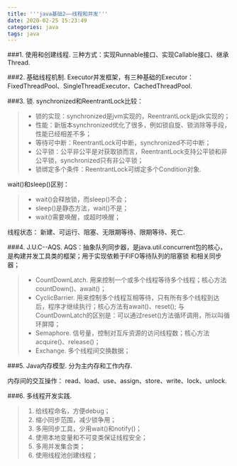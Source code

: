```yaml
---
title: '''java基础2——线程和并发'''
date: 2020-02-25 15:23:49
categories: java
tags: java
---
```

###1. 使用和创建线程.
三种方式：实现Runnable接口、实现Callable接口、继承Thread.

###2. 基础线程机制.
Executor并发框架，有三种基础的Executor：FixedThreadPool、SingleThreadExecutor、CachedThreadPool.

###3. 锁.
synchronized和ReentrantLock比较：
>* 锁的实现：synchronized是jvm实现的，ReentrantLock是jdk实现的；
>* 性能：新版本synchronized优化了很多，例如锁自旋、锁消除等手段， 性能已经相差不多；
>* 等待可中断：ReentrantLock可中断，synchronized不可中断；
>* 公平锁：公平非公平是对获取锁而言，ReentrantLock支持公平锁和非公平锁，synchronized只有非公平锁；
>* 锁绑定多个条件：ReentrantLock可绑定多个Condition对象.

wait()和sleep()区别：
>* wait()会释放锁，而sleep()不会；
>* sleep()是静态方法，wait()不是；
>* wait()需要唤醒，或超时唤醒；

线程状态：
新建、可运行、阻塞、无限期等待、限期等待、死亡.

###4. J.U.C--AQS.
AQS：抽象队列同步器，是java.util.concurrent包的核心，是构建并发工具类的框架；用于实现依赖于FIFO等待队列的阻塞锁
和相关同步器；

>* CountDownLatch. 用来控制一个或多个线程等待多个线程；核心方法countDown()、await()；
>* CyclicBarrier. 用来控制多个线程互相等待，只有所有多个线程到达后，程序才继续执行；核心方法有await()、reset();
与CountDownLatch的区别是：可以通过reset()方法循环调用，所以叫循环屏障；
>* Semaphore. 信号量，控制对互斥资源的访问线程数；核心方法acquire()、release()；
>* Exchange. 多个线程间交换数据；

###5. Java内存模型.
分为主内存和工作内存.

内存间的交互操作：
read、load、use、assign、store、write、lock、unlock.


###6. 多线程开发实践.
>1. 给线程命名，方便debug；
>2. 缩小同步范围，减少锁争用；
>3. 多用同步工具，少用wait()和notify()；
>4. 使用本地变量和不可变类保证线程安全；
>5. 多用并发集合类；
>6. 使用线程池创建线程；
